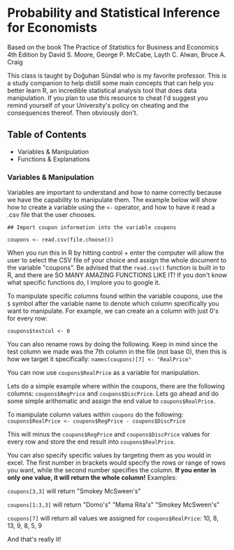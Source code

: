 # Probability and Statistical Inference for Economists
Based on the book The Practice of Statistics for Business and Economics 4th Edition by David S. Moore, George P. McCabe, Layth C. Alwan, Bruce A. Craig

This class is taught by Doğuhan Sündal who is my favorite professor. This is a study companion to help distill some main concepts that can help you better learn R, an incredible statistical analysis tool that does data manipulation. If you plan to use this resource to cheat I'd suggest you remind yourself of your University's policy on cheating and the consequences thereof. Then obviously don't.

## Table of Contents
- Variables & Manipulation
- Functions & Explanations

### Variables & Manipulation
Variables are important to understand and how to name correctly because we have the capability to manipulate them. The example below will show how to create a variable using the `<-` operator, and how to have it read a .csv file that the user chooses.

`## Import coupon information into the variable coupons`

`coupons <- read.csv(file.choose())`

When you run this in R by hitting control + enter the computer will allow the user to select the CSV file of your choice and assign the whole document to the variable "coupons". Be advised that the `read.csv()` function is built in to R, and there are SO MANY AMAZING FUNCTIONS LIKE IT! If you don't know what specific functions do, I implore you to google it.

To manipulate specific columns found within the variable coupons, use the `$` symbol after the variable name to denote which column specifically you want to manipulate. For example, we can create an a column with just 0's for every row:

`coupons$testcol <- 0`

You can also rename rows by doing the following. Keep in mind since the test column we made was the 7th column in the file (not base 0), then this is how we target it specifically:
`names(coupons)[7] <- "RealPrice"`

You can now use `coupons$RealPrice` as a variable for manipulation.

Lets do a simple example where within the coupons, there are the following columns:  `coupons$RegPrice` and  `coupons$DiscPrice`. Lets go ahead and do some simple arithematic and assign the end value to `coupons$RealPrice`.

To manipulate column values within `coupons` do the following:
`coupons$RealPrice <- coupons$RegPrice - coupons$DiscPrice`

This will minus the `coupons$RegPrice` and  `coupons$DiscPrice` values for every row and store the end result into `coupons$RealPrice`.

You can also specify specific values by targeting them as you would in excel. The first number in brackets would specify the rows or range of rows you want, while the second number specifies the column. **If you enter in only one value, it will return the whole column!** Examples:

`coupons[3,3]` will return "Smokey McSween's"

`coupons[1:3,3]` will return "Domo's" "Mama Rita's" "Smokey McSween's"

`coupons[7]` will return all values we assigned for `coupons$RealPrice`: 10, 8, 13, 9, 8, 5, 9

And that's really it!
